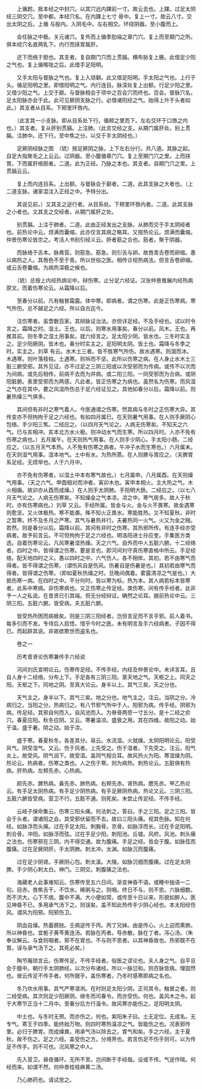 <!-- { "loadSidebar": true } -->
　　上循跗。抵本经之中封穴。以其穴远内踝前一寸。故云去也。上踝。过足太阴经三阴交穴。至中都。本经穴名。在内踝上七寸 骨中。复上一寸。故云八寸。交出太阴之后。上循 与股内。入阴毛中。左右相交。环绕阴器。至小腹而上。

　　会任脉之中极。关元诸穴。复外而上循季肋端之章门穴。复上而至期门之所。俱本经穴名直两乳下。内行而挟胃属肝。

　　还下而络于胆也。其支者。复自期门穴而上贯膈。横布胁复上腋。此借足少阳之气也。复上循喉咙之后。此借手足阳明。

　　又手太阳与督脉之气也。复上入颃颡。此又借足阳明。手太阳之气也。上行于头。循足阳明之里。即借阳明之气。内行连目。脉深处复上出额。行足少阳之里。又借少阳之气。上交于巅。与督脉相会于项中之百会穴而终也。百会。督脉穴名。足太阳脉亦会于此。此可见厥阴支脉之行。必借诸阳经之气。始得上升于头者如此。）其支者从目系。下颊里环唇内。

　　（此言其一小支脉。即从目系处下行。循颊之里而下。左右交环于口唇之内也。）其支者。复从肝别贯膈。上注肺。（此言交经之支。从期门属肝处。别上贯膈。注肺中。还下行。至中焦之分。以交于手太阴经也。）

　　足厥阴经脉之图　（琥）按足厥阴之脉。上下左右分行。共八道。其脉之起。自足大指聚毛之上云云。过阴器。至小腹循章门穴。复上至期门穴之里。上而挟胃。下而属肝络胆者。二道。此为正经。乃脉之本也。其支者。自期门穴之里。上贯膈云云。

　　复上而内连目系。上出额。与督脉会于巅者。二道。此其支脉之大者也。（上二道支脉。诸家混注入正经之中。予特分出。

　　其说见前。）又其支之逆行者。从目系处。下颊里环唇内者。二道。此其支脉之小者也。又其支之交经者。从期门属肝之处。

　　别贯膈。上注于肺者。二道。此由正经发出之支脉。从肺而交于手太阴经者也。前热论中云。烦满而囊缩。此亦仅言其病之略耳。又按热论云。烦满而囊缩。仲景伤寒论皆宗之。考活人书别引经义云。肝者筋之合也。筋者。聚于阴器。

　　而脉络于舌本。脉弗营。则筋急。筋急。则引舌与卵。故唇青舌卷而卵缩。愚以病热之人。其唇色不至于青。所以世俗之医。相传诊视热病法。但言舌卷卵缩。或云舌卷囊缩。为病热深极之候也。

　　（琥）总按上内经热病论中。辩伤寒。止分足六经证。汉张仲景推展内经热病原文。而着伤寒论云。从霜降以后。

　　至春分以前。凡有触冒霜露。体中寒。即病者。谓之伤寒。此是正伤寒病。寒气所伤。总不越足之六经。所以自古迄今。

　　注伤寒者。奚啻数百家。其辩脉证治法。亦但详足经。不及手经也。试以时令言之。霜降之时。湿土。王也。以后。则寒水用事矣。春分以前。风木。王也。再推其前。则冬季之湿土用事矣。就六经言之。足太阳少阴。皆水也。三冬时实主之。足少阳厥阴。皆木也。春分时实主之。足阳明太阴。皆土也。霜降与冬季之时。实主之。刘草 有云。水木土三者。皆不胜寒气所伤。故水遇寒。则涸而冰。木遇寒。则叶落枝枯。土遇寒。则坼而不坚。此所以伤寒之病。在人身止水木土三脏三腑受邪。其外见证。亦不过足之三阴三阳或以次受邪而为传病。或传不以次而为间病。或先后相传。前病不去而为并病。或二阳三阳。一同受邪而为合病。或阴阳脏腑。表里受邪而为两感。凡此者。皆正伤寒之为病也。虽然名为伤寒。而风湿之气亦在其中。要之风湿所伤总于足六经证见之。其他如春分以后。霜降以前。则暑热燥三气俱多。

　　其间但有非时之寒气着人。今医通谓之伤寒。然其病与冬时之正伤寒大异。其传变亦不但拘拘于足之六经也。有如四月属巳。在天则暑气用事。在人则手厥阴心包络。手少阳三焦。二经应之。（以四月天气论之。人病无伤寒矣。不知天之六气。巳与亥相冲。亥本北方水火极。则冲动水气而生寒。所以四月时。人亦不免有伤寒之病也。）五月属午。在天则热气用事。在人则手少阴心。手太阳小肠。二经应之。（以五月天气本热。人不免有伤寒之病者。午冲子水而生寒也。）六月属未。在天则湿气用事。湿本地气。土中有水。为热所蒸。在人则脾与胃应之。（夫脾胃系足经。无烦举也。人于六月中。

　　亦不免有伤寒者。以湿土中本有寒气故也。）七月属申。八月属酉。在天则燥气用事。（天之六气。申酉相对而冲者。寅卯木也。寅申本相火。主大热之气。木火相煽。故卯亦从酉而成燥。）在人则手太阴肺。手阳明大肠。二经应之。（以七八月天气论之。人病无伤寒矣。不知燥金之气本凉。凉之中。寒气居多。故人于秋时。亦有伤寒病也。）刘草 又云。手经所属。皆金与火。金与火不畏寒。故金遇寒则愈坚。又火体极热。寒不能袭。殊不知火正畏水。寒能胜热。又不知夏秋。非时之暂寒。终不及冬月之严寒。其气与暑热并行。夫暑热同一火气。火又为金之贼。若然。则是春分以后。霜降以前。其间有非时之伤寒。其热邪所传。有连手经亦受病者。故予前言云。不可但拘拘于足之六经也。明洛阳进士孙应奎。手集医方类选。自着伤寒论云。凡风寒暑湿热燥。天之六气。自外而中人五脏六腑。十二经络者。四时之中。皆得谓之伤寒。要是言也。即河间刘守真伤寒直格中所云。手足经络。配天地四时之义。愚以四时之中。六气伤人。各不相侔。其初。若不由寒气而得者。皆不得谓之伤寒。（谓伤风自是伤风。伤暑自是伤暑是也。）其初若由寒气而得者。皆得谓之伤寒。（即如夏秋热燥之时。旦晚间偶着。雾露清凉之气是也。）大抵伤寒一病。在四时之中。不分何时。皆以寒为标。热为本。其人病若标本皆寒者。此系中寒病。非伤寒病也。又正伤寒止传足经。类伤寒。间有传手经者。此非予一人之私说。在昔贤已引其端。但无分经辩证。确然之论耳。据前热论中云。三阴三阳。五脏六腑。皆受病。夫五脏六腑。

　　皆受热所困而病极矣。则是三阴三阳经者。岂但言足而不言手邪。前人着书。每多引而不发。专待后人启悟。惜乎今时之医。未有明言及手六经病者。子因不得已。而起辟其说。非故欲欺世而盗名也。

　　卷之一

　　历考昔贤论伤寒兼传手六经说

　　河间刘氏宣明论云。伤寒传足经。不传手经。内经及仲景论中。未详言耳。且自人身十二经络。分布上下。手足各有三阴三阳。禀天地之气。天枢之上。同天之阳。天枢之下。同地之阴。至真大论云。身半以上。其气三矣。天之分也。

　　天气主之。身半以下。其气三矣。地之分也。地气主之。注云。当阴之分。冷病归之。当阳之分。热病归之。有八节邪气所中于人。阳邪为病。传手经。阴邪为病。传足经。其邪自何而入。自风池而入。为脊骨两旁一寸五分。是十二经之俞穴。春夏应阳。秋冬应阴。又云。寒暑温凉。盛衰之用。其在四维。故阳之动。始于温。盛于暑。阴之动。始于凉。

　　盛于寒。春夏秋冬。各差其分。易云。水流湿。火就燥。太阴阳明论云。阳受风气。阴受湿气。又云。伤于风者。上先受之。伤于湿者。下先受之。注云。阳气炎上。故受风。阴气润下。故受湿。盖同气相合耳。故风热火为阳。寒湿燥为阴。热论云。热病者。伤寒之类也。人之伤于寒。则为病热。刺热论云。五脏俱有热病。肝热病。左颊先赤。心热病。

　　颜先赤。脾热病。鼻先赤。肺热病。右颊先赤。肾热病。腮先赤。甲乙热论云。有手足太阴热病。有手足少阴热病。有手足厥阴热病。热论又云。三阴三阳。五脏六腑皆受病。营卫不行。五脏不通。则死矣。未尝止传足经。不传手经。

　　云岐子保命集云。伤寒三阳头痛。何法刺之。答曰。手之三阳。足之三阳。皆会于头者。谓诸阳之会。其受邪伏留而不去。故曰三阳头痛。视其色脉。知在何经。如脉浮而头痛。过在手足太阳。刺腕骨。京骨。如脉浮而长。过在手足阳明。刺合骨。冲阳。如脉浮而弦。过在手足少阳。刺阳池。丘墟。风府。风池。刺头痛之法也。伤寒邪在三阴。内不得交通。故为腹痛。手足之经。皆会于腹。如脉弦而腹痛。过在足厥阴肝。手太阴肺。刺太冲。太渊。如脉沉而腹痛。

　　过在足少阴肾。手厥阴心包。刺太溪。大陵。如脉沉细而腹痛。过在足太阴脾。手少阴心刺太白。神门。三阴交。刺腹痛之法也。

　　海藏老人此事难知云。伤寒传至五六日间。渐变神昏不语。或睡中独语一二句。目赤。唇焦舌干。不饮水。稀粥与之。则咽。终日不与。则不思。六脉细数。而不洪大。心下不痞。腹中不满。大小便如常。或传至十日以来。形貌如醉人。医见神昏不已。多用承气汤下之。则误矣。盖不知此热传手少阴心经也。本太阳经伤风。谓风为阳邪。阳邪伤卫。

　　阴血自燥。热蓄膀胱。壬病逆传于丙。丙丁兄妹。由是传心。火上迫而熏肺。所以神昏也。宜栀子黄芩黄连汤。若脉在丙者。导赤散。脉在丁者。泻心汤。（朱奉议解云。与食则咽者。邪不在胃也。不与则不思者。以其神昏故也。热邪既不在胃。误与承气汤下之。其死必矣。）

　　陶节庵琐言云。伤寒传足。不传手经者。俗医之谬论也。夫人身之气。自平旦会于膻中。朝行手太阴肺经。以次分布诸经。所以一脉愆和。则百脉皆病。理固然也。彼云传足不传手者。何所据乎。盖伤寒者。乃冬时感寒即病之名也。

　　冬乃坎水用事。其气严寒凛冽。在时则足太阳少阴。正司其令。触冒之者。则二经受病。其次则足少阳厥阴。继冬而司春令。而亦受伤。何也。盖风木之令。起于大寒节正当十二月中。至春分后方行温令。故风寒亦能伤之。足阳明太阴。

　　中土也。与冬时无预。而亦伤之。何也。紫阳朱子曰。土无定位。无成名。无专气。寄王于四季。能终始万物。则四时寒热温凉之气。皆能伤之也。况表邪传里。必归于脾胃。而成燥粪。用承气汤以除去之。胃气和矣。手之六经。主于夏秋。故不伤之。足之六经。盖受伤之方。分境界也。若言伤足不伤手则可。以为传足不传手。则不可也。况风寒之中人。

　　先入营卫。昼夜循环。无所不至。岂间断于手经哉。设或不传。气逆作喘。何经而来。如谓不然。何仲景桂枝麻黄二汤。

　　乃心肺药也。请试思之。

